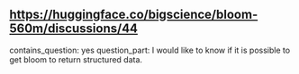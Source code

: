 ## https://huggingface.co/bigscience/bloom-560m/discussions/44

contains_question: yes
question_part: I would like to know if it is possible to get bloom to return structured data.